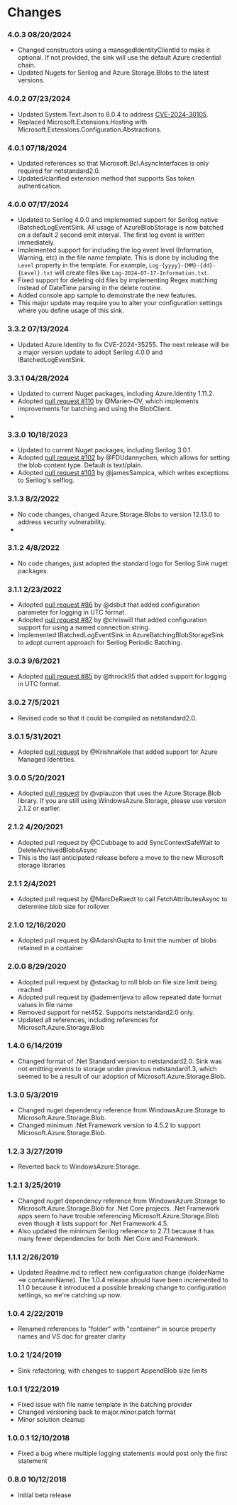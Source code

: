 # Changes

### 4.0.3 08/20/2024
- Changed constructors using a managedIdentityClientId to make it optional.  If not provided, the sink will use the default Azure credential chain.
- Updated Nugets for Serilog and Azure.Storage.Blobs to the latest versions.

### 4.0.2 07/23/2024
- Updated System.Text.Json to 8.0.4 to address [CVE-2024-30105](https://github.com/advisories/GHSA-hh2w-p6rv-4g7w).
- Replaced Microsoft.Extensions.Hosting with Microsoft.Extensions.Configuration.Abstractions.

### 4.0.1 07/18/2024
- Updated references so that Microsoft.Bcl.AsyncInterfaces is only required for netstandard2.0.
- Updated/clarified extension method that supports Sas token authentication.

### 4.0.0 07/17/2024
- Updated to Serilog 4.0.0 and implemented support for Serilog native IBatchedLogEventSink. All usage of AzureBlobStorage is now batched on a default 2 second emit interval. The first log event is written immediately.
- Implemented support for including the log event level (Information, Warning, etc) in the file name template.  This is done by including the `Level` property in the template.  For example, `Log-{yyyy}-{MM}-{dd}-{Level}.txt` will create files like `Log-2024-07-17-Information.txt`.
- Fixed support for deleting old files by implementing Regex matching instead of DateTime parsing in the delete routine.
- Added console app sample to demonstrate the new features.
- This major update may require you to alter your configuration settings where you define usage of this sink.

### 3.3.2 07/13/2024
- Updated Azure.Identity to fix CVE-2024-35255.  The next release will be a major version update to adopt Serilog 4.0.0 and IBatchedLogEventSink.

### 3.3.1 04/28/2024
- Updated to current Nuget packages, including Azure.Identity 1.11.2.  
- Adopted [pull request #110](https://github.com/chriswill/serilog-sinks-azureblobstorage/pull/110) by @Marien-OV, which implements improvements for batching and using the BlobClient.
- 
### 3.3.0 10/18/2023
- Updated to current Nuget packages, including Serilog 3.0.1.  
- Adopted [pull request #102](https://github.com/chriswill/serilog-sinks-azureblobstorage/pull/102) by @FDUdannychen, which allows for setting the blob content type. Default is text/plain.
- Adopted [pull request #103](https://github.com/chriswill/serilog-sinks-azureblobstorage/pull/103) by @jamesSampica, which writes exceptions to Serilog's selflog.

### 3.1.3 8/2/2022
- No code changes, changed Azure.Storage.Blobs to version 12.13.0 to address security vulnerability.
- 
### 3.1.2 4/8/2022
- No code changes, just adopted the standard logo for Serilog Sink nuget packages.

### 3.1.1 2/23/2022

- Adopted [pull request #86](https://github.com/chriswill/serilog-sinks-azureblobstorage/pull/86) by @dsbut that added configuration parameter for logging in UTC format.
- Adopted [pull request #87](https://github.com/chriswill/serilog-sinks-azureblobstorage/pull/87) by @chriswill that added configuration support for using a named connection string.
- Implemented IBatchedLogEventSink in AzureBatchingBlobStorageSink to adopt current approach for Serilog Periodic Batching.

### 3.0.3 9/6/2021

- Adopted [pull request #85](https://github.com/chriswill/serilog-sinks-azureblobstorage/pull/85) by @throck95 that added support for logging in UTC format.

### 3.0.2 7/5/2021

- Revised code so that it could be compiled as netstandard2.0.

### 3.0.1 5/31/2021

- Adopted [pull request](https://github.com/chriswill/serilog-sinks-azureblobstorage/pull/79) by @KrishnaKole that added support for Azure Managed Identities.

### 3.0.0 5/20/2021

- Adopted [pull request](https://github.com/chriswill/serilog-sinks-azureblobstorage/pull/78) by @vplauzon that uses the Azure.Storage.Blob library. If you are still using WindowsAzure.Storage, please use version 2.1.2 or earlier.

### 2.1.2 4/20/2021

- Adopted pull request by @CCubbage to add SyncContextSafeWait to DeleteArchivedBlobsAsync
- This is the last anticipated release before a move to the new Microsoft storage libraries

### 2.1.1 2/4/2021

- Adopted pull request by @MarcDeRaedt to call FetchAttributesAsync to determine blob size for rollover

### 2.1.0 12/16/2020

- Adopted pull request by @AdarshGupta to limit the number of blobs retained in a container

### 2.0.0 8/29/2020

- Adopted pull request by @stackag to roll blob on file size limit being reached
- Adopted pull request by @adementjeva to allow repeated date format values in file name
- Removed support for net452. Supports netstandard2.0 only.
- Updated all references, including references for Microsoft.Azure.Storage.Blob

### 1.4.0 6/14/2019

- Changed format of .Net Standard version to netstandard2.0. Sink was not emitting events to storage
  under previous netstandard1.3, which seemed to be a result of our adoption of Microsoft.Azure.Storage.Blob.

### 1.3.0 5/3/2019

- Changed nuget dependency reference from WindowsAzure.Storage to Microsoft.Azure.Storage.Blob.
- Changed minimum .Net Framework version to 4.5.2 to support Microsoft.Azure.Storage.Blob.

### 1.2.3 3/27/2019

- Reverted back to WindowsAzure.Storage.

### 1.2.1 3/25/2019

- Changed nuget dependency reference from WindowsAzure.Storage to Microsoft.Azure.Storage.Blob for .Net Core projects. .Net Framework apps seem to have trouble referencing Microsoft.Azure.Storage.Blob even though it lists support for .Net Framework 4.5.
- Also updated the minimum Serilog reference to 2.7.1 because it has many fewer dependencies for both .Net Core and Framework.

### 1.1.1 2/26/2019

- Updated Readme.md to reflect new configuration change (folderName ==> containerName). The 1.0.4 release should have been incremented to 1.1.0 because it introduced a possible breaking change to configuration settings, so we're catching up now.

### 1.0.4 2/22/2019

- Renamed references to "folder" with "container" in source property names and VS doc for greater clarity

### 1.0.2 1/24/2019

- Sink refactoring, with changes to support AppendBlob size limits

### 1.0.1 1/22/2019

- Fixed issue with file name template in the batching provider
- Changed versioning back to major.minor.patch format
- Minor solution cleanup

### 1.0.0.1 12/10/2018

- Fixed a bug where multiple logging statements would post only the first statement

### 0.8.0 10/12/2018

- Initial beta release
